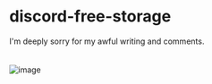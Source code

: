 # discord-free-storage
I'm deeply sorry for my awful writing and comments.<br>
<br>
<br>
![image](https://github.com/user-attachments/assets/0423c188-fc27-48fb-bad3-e159320bdabd)
